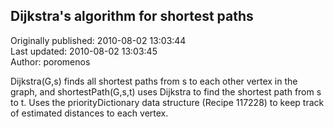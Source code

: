 ## Dijkstra's algorithm for shortest paths  
Originally published: 2010-08-02 13:03:44  
Last updated: 2010-08-02 13:03:45  
Author: poromenos   
  
Dijkstra(G,s) finds all shortest paths from s to each other vertex in the graph, and shortestPath(G,s,t) uses Dijkstra to find the shortest path from s to t.  Uses the priorityDictionary data structure (Recipe 117228) to keep track of estimated distances to each vertex.